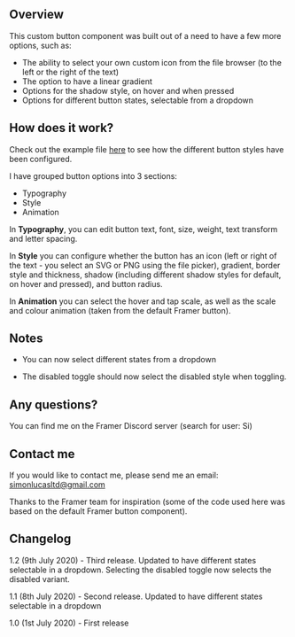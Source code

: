 ## Overview

This custom button component was built out of a need to have a few more options, such as:

 - The ability to select your own custom icon from the file browser (to the left or the right of the text)
 - The option to have a linear gradient
 - Options for the shadow style, on hover and when pressed
 - Options for different button states, selectable from a dropdown



## How does it work?

Check out the example file [here](https://www.dropbox.com/s/t6guam8uusfaqtc/Button%20+.framerx?dl=0) to see how the different button styles have been configured. 


I have grouped button options into 3 sections:

 - Typography
 - Style
 - Animation

In **Typography**, you can edit button text, font, size, weight, text transform and letter spacing.

In **Style** you can configure whether the button has an icon (left or right of the text - you select an SVG or PNG using the file picker), gradient, border style and thickness, shadow (including different shadow styles for default, on hover and pressed), and button radius.

In **Animation** you can select the hover and tap scale, as well as the scale and colour animation (taken from the default Framer button).



## Notes

 - You can now select different states from a dropdown
 
 - The disabled toggle should now select the disabled style when toggling.

## Any questions?

You can find me on the Framer Discord server (search for user: Si)



## Contact me

If you would like to contact me, please send me an email: simonlucasltd@gmail.com


Thanks to the Framer team for inspiration (some of the code used here was based on the default Framer button component).


## Changelog

1.2 (9th July 2020) -  Third release. Updated to have different states selectable in a dropdown. Selecting the disabled toggle now selects the disabled variant.

1.1 (8th July 2020) -  Second release. Updated to have different states selectable in a dropdown 

1.0 (1st July 2020) - First release